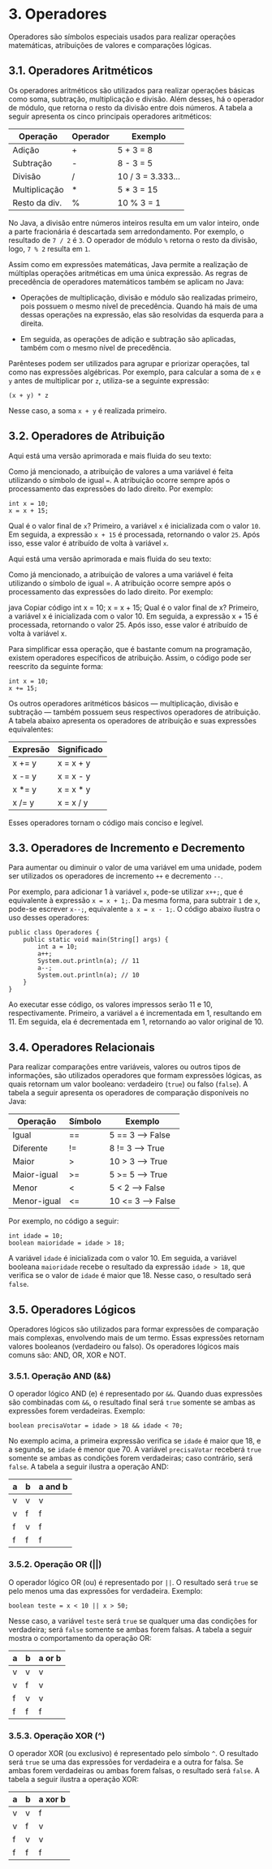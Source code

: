 # 3. Operadores

Operadores são símbolos especiais usados para realizar operações matemáticas, atribuições de valores e comparações lógicas.

## 3.1. Operadores Aritméticos

Os operadores aritméticos são utilizados para realizar operações básicas como soma, subtração, multiplicação e divisão. Além desses, há o operador de módulo, que retorna o resto da divisão entre dois números. A tabela a seguir apresenta os cinco principais operadores aritméticos:

| Operação      | Operador | Exemplo           |
| ------------- | -------- | ----------------- |
| Adição        |     +    | 5 + 3 = 8         |
| Subtração     |     -    | 8 - 3 = 5         |
| Divisão       |     /    | 10 / 3 = 3.333... |
| Multiplicação |     *    | 5 * 3 = 15        |
| Resto da div. |     %    | 10 % 3 = 1        |

No Java, a divisão entre números inteiros resulta em um valor inteiro, onde a parte fracionária é descartada sem arredondamento. Por exemplo, o resultado de `7 / 2` é `3`. O operador de módulo `%` retorna o resto da divisão, logo, `7 % 2` resulta em `1`.

Assim como em expressões matemáticas, Java permite a realização de múltiplas operações aritméticas em uma única expressão. As regras de precedência de operadores matemáticos também se aplicam no Java:

- Operações de multiplicação, divisão e módulo são realizadas primeiro, pois possuem o mesmo nível de precedência. Quando há mais de uma dessas operações na expressão, elas são resolvidas da esquerda para a direita.

- Em seguida, as operações de adição e subtração são aplicadas, também com o mesmo nível de precedência.

Parênteses podem ser utilizados para agrupar e priorizar operações, tal como nas expressões algébricas. Por exemplo, para calcular a soma de `x` e `y` antes de multiplicar por `z`, utiliza-se a seguinte expressão:

```
(x + y) * z
```

Nesse caso, a soma `x + y` é realizada primeiro.

## 3.2. Operadores de Atribuição


Aqui está uma versão aprimorada e mais fluida do seu texto:

Como já mencionado, a atribuição de valores a uma variável é feita utilizando o símbolo de igual `=`. A atribuição ocorre sempre após o processamento das expressões do lado direito. Por exemplo:

```
int x = 10;
x = x + 15;
```

Qual é o valor final de `x`? Primeiro, a variável `x` é inicializada com o valor `10`. Em seguida, a expressão `x + 15` é processada, retornando o valor `25`. Após isso, esse valor é atribuído de volta à variável `x`.


Aqui está uma versão aprimorada e mais fluida do seu texto:

Como já mencionado, a atribuição de valores a uma variável é feita utilizando o símbolo de igual =. A atribuição ocorre sempre após o processamento das expressões do lado direito. Por exemplo:

java
Copiar código
int x = 10;
x = x + 15;
Qual é o valor final de x? Primeiro, a variável x é inicializada com o valor 10. Em seguida, a expressão x + 15 é processada, retornando o valor 25. Após isso, esse valor é atribuído de volta à variável x.

Para simplificar essa operação, que é bastante comum na programação, existem operadores específicos de atribuição. Assim, o código pode ser reescrito da seguinte forma:

```
int x = 10;
x += 15;
```

Os outros operadores aritméticos básicos — multiplicação, divisão e subtração — também possuem seus respectivos operadores de atribuição. A tabela abaixo apresenta os operadores de atribuição e suas expressões equivalentes:

| Expresão      | Significado |
| ------------- | ----------- |
| x += y        | x = x + y   |
| x -= y        | x = x - y   |
| x *= y        | x = x * y   |
| x /= y	    | x = x / y   |

Esses operadores tornam o código mais conciso e legível.

## 3.3. Operadores de Incremento e Decremento

Para aumentar ou diminuir o valor de uma variável em uma unidade, podem ser utilizados os operadores de incremento `++` e decremento `--`.

Por exemplo, para adicionar 1 à variável `x`, pode-se utilizar `x++;`, que é equivalente à expressão `x = x + 1;`. Da mesma forma, para subtrair `1` de `x`, pode-se escrever `x--;`, equivalente `a x = x - 1;`. O código abaixo ilustra o uso desses operadores:

```
public class Operadores {
    public static void main(String[] args) {
        int a = 10;
        a++;
        System.out.println(a); // 11
        a--;
        System.out.println(a); // 10
    }
}
```

Ao executar esse código, os valores impressos serão 11 e 10, respectivamente. Primeiro, a variável `a` é incrementada em 1, resultando em 11. Em seguida, ela é decrementada em 1, retornando ao valor original de 10.

## 3.4. Operadores Relacionais

Para realizar comparações entre variáveis, valores ou outros tipos de informações, são utilizados operadores que formam expressões lógicas, as quais retornam um valor booleano: verdadeiro (`true`) ou falso (`false`). A tabela a seguir apresenta os operadores de comparação disponíveis no Java:

| Operação    | Símbolo  | Exemplo           |
| ----------- | -------- | ----------------- |
| Igual       |    ==    | 5 == 3 --> False  |
| Diferente   |    !=    | 8 != 3 --> True   |
| Maior       |    >     | 10 > 3 --> True   |
| Maior-igual |    >=    | 5 >= 5 --> True   |
| Menor       |    <     | 5 < 2 --> False   |
| Menor-igual |    <=    | 10 <= 3 --> False |

Por exemplo, no código a seguir:

```
int idade = 10;
boolean maioridade = idade > 18;
```

A variável `idade` é inicializada com o valor 10. Em seguida, a variável booleana `maioridade` recebe o resultado da expressão `idade > 18`, que verifica se o valor de `idade` é maior que 18. Nesse caso, o resultado será `false`.

## 3.5. Operadores Lógicos

Operadores lógicos são utilizados para formar expressões de comparação mais complexas, envolvendo mais de um termo. Essas expressões retornam valores booleanos (verdadeiro ou falso). Os operadores lógicos mais comuns são: AND, OR, XOR e NOT.

### 3.5.1. Operação AND (&&)

O operador lógico AND (e) é representado por `&&`. Quando duas expressões são combinadas com `&&`, o resultado final será `true` somente se ambas as expressões forem verdadeiras. Exemplo:

```
boolean precisaVotar = idade > 18 && idade < 70;
```

No exemplo acima, a primeira expressão verifica se `idade` é maior que 18, e a segunda, se `idade` é menor que 70. A variável `precisaVotar` receberá `true` somente se ambas as condições forem verdadeiras; caso contrário, será `false`. A tabela a seguir ilustra a operação AND:

| a | b | a and b |
| - | - | ------- |
| v | v | v       |
| v | f | f       |
| f | v | f       |
| f | f | f       |

### 3.5.2. Operação OR (||)

O operador lógico OR (ou) é representado por `||`. O resultado será `true` se pelo menos uma das expressões for verdadeira. Exemplo:

```
boolean teste = x < 10 || x > 50;
```

Nesse caso, a variável `teste` será `true` se qualquer uma das condições for verdadeira; será `false` somente se ambas forem falsas. A tabela a seguir mostra o comportamento da operação OR:

| a | b | a or b  |
| - | - | ------- |
| v | v | v       |
| v | f | v       |
| f | v | v       |
| f | f | f       |

### 3.5.3. Operação XOR (^)

O operador XOR (ou exclusivo) é representado pelo símbolo `^`. O resultado será `true` se uma das expressões for verdadeira e a outra for falsa. Se ambas forem verdadeiras ou ambas forem falsas, o resultado será `false`. A tabela a seguir ilustra a operação XOR:

| a | b | a xor b  |
| - | - | -------- |
| v | v | f        |
| v | f | v        |
| f | v | v        |
| f | f | f        |